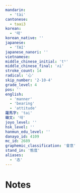 ```yaml
---
mandarin:
  - 'tài'
cantonese:
  - taai3
korean:
  - '태'
korean_native: ''
japanese:
  - 'TAI'
japanese_nanori: ''
vietnamese:
middle_chinese_initial: 'tʰ'
middle_chinese_final: 'ʌi'
stroke_count: 14
radical: '心'
skip_number: '2-10-4'
grade_level: 4
pos: ''
english:
  - 'manner'
  - 'bearing'
  - 'attitude'
羅馬字: 'tai'
韓文: '태'
joyo_level: ''
hsk_level: ''
hanmun_edu_level: ''
danayo_id: 4109
mc_id: 2689
graphemic_classification: '會意'
stand_in: '態度'
aliases:
  - '态'
---
```


# Notes
